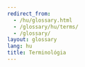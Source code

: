 ```yaml
---
redirect_from:
  - /hu/glossary.html
  - /glossary/hu/terms/
  - /glossary/
layout: glossary
lang: hu
title: Terminológia
---
```

